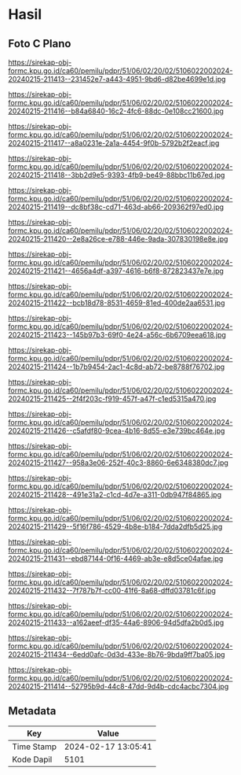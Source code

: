 # Hasil

## Foto C Plano

https://sirekap-obj-formc.kpu.go.id/ca60/pemilu/pdpr/51/06/02/20/02/5106022002024-20240215-211413--231452e7-a443-4951-9bd6-d82be4699e1d.jpg

https://sirekap-obj-formc.kpu.go.id/ca60/pemilu/pdpr/51/06/02/20/02/5106022002024-20240215-211416--b84a6840-16c2-4fc6-88dc-0e108cc21600.jpg

https://sirekap-obj-formc.kpu.go.id/ca60/pemilu/pdpr/51/06/02/20/02/5106022002024-20240215-211417--a8a0231e-2a1a-4454-9f0b-5792b2f2eacf.jpg

https://sirekap-obj-formc.kpu.go.id/ca60/pemilu/pdpr/51/06/02/20/02/5106022002024-20240215-211418--3bb2d9e5-9393-4fb9-be49-88bbc11b67ed.jpg

https://sirekap-obj-formc.kpu.go.id/ca60/pemilu/pdpr/51/06/02/20/02/5106022002024-20240215-211419--dc8bf38c-cd71-463d-ab66-209362f97ed0.jpg

https://sirekap-obj-formc.kpu.go.id/ca60/pemilu/pdpr/51/06/02/20/02/5106022002024-20240215-211420--2e8a26ce-e788-446e-9ada-307830198e8e.jpg

https://sirekap-obj-formc.kpu.go.id/ca60/pemilu/pdpr/51/06/02/20/02/5106022002024-20240215-211421--4656a4df-a397-4616-b6f8-872823437e7e.jpg

https://sirekap-obj-formc.kpu.go.id/ca60/pemilu/pdpr/51/06/02/20/02/5106022002024-20240215-211422--bcb18d78-8531-4659-81ed-400de2aa6531.jpg

https://sirekap-obj-formc.kpu.go.id/ca60/pemilu/pdpr/51/06/02/20/02/5106022002024-20240215-211423--145b97b3-69f0-4e24-a56c-6b6709eea618.jpg

https://sirekap-obj-formc.kpu.go.id/ca60/pemilu/pdpr/51/06/02/20/02/5106022002024-20240215-211424--1b7b9454-2ac1-4c8d-ab72-be8788f76702.jpg

https://sirekap-obj-formc.kpu.go.id/ca60/pemilu/pdpr/51/06/02/20/02/5106022002024-20240215-211425--2f4f203c-f919-457f-a47f-c1ed5315a470.jpg

https://sirekap-obj-formc.kpu.go.id/ca60/pemilu/pdpr/51/06/02/20/02/5106022002024-20240215-211426--c5afdf80-9cea-4b16-8d55-e3e739bc464e.jpg

https://sirekap-obj-formc.kpu.go.id/ca60/pemilu/pdpr/51/06/02/20/02/5106022002024-20240215-211427--958a3e06-252f-40c3-8860-6e6348380dc7.jpg

https://sirekap-obj-formc.kpu.go.id/ca60/pemilu/pdpr/51/06/02/20/02/5106022002024-20240215-211428--491e31a2-c1cd-4d7e-a311-0db947f84865.jpg

https://sirekap-obj-formc.kpu.go.id/ca60/pemilu/pdpr/51/06/02/20/02/5106022002024-20240215-211429--5f16f786-4529-4b8e-b184-7dda2dfb5d25.jpg

https://sirekap-obj-formc.kpu.go.id/ca60/pemilu/pdpr/51/06/02/20/02/5106022002024-20240215-211431--ebd87144-0f16-4469-ab3e-e8d5ce04afae.jpg

https://sirekap-obj-formc.kpu.go.id/ca60/pemilu/pdpr/51/06/02/20/02/5106022002024-20240215-211432--7f787b7f-cc00-41f6-8a68-dffd03781c6f.jpg

https://sirekap-obj-formc.kpu.go.id/ca60/pemilu/pdpr/51/06/02/20/02/5106022002024-20240215-211433--a162aeef-df35-44a6-8906-94d5dfa2b0d5.jpg

https://sirekap-obj-formc.kpu.go.id/ca60/pemilu/pdpr/51/06/02/20/02/5106022002024-20240215-211434--6edd0afc-0d3d-433e-8b76-9bda9ff7ba05.jpg

https://sirekap-obj-formc.kpu.go.id/ca60/pemilu/pdpr/51/06/02/20/02/5106022002024-20240215-211414--52795b9d-44c8-47dd-9d4b-cdc4acbc7304.jpg


## Metadata

| Key        | Value               |
| ---------- | ------------------- |
| Time Stamp | 2024-02-17 13:05:41 |
| Kode Dapil | 5101                |



